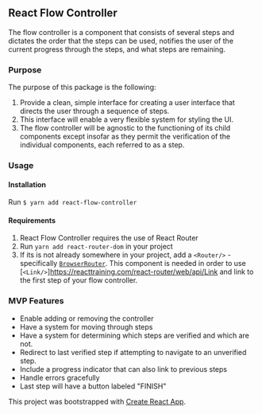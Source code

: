 ## React Flow Controller

The flow controller is a component that consists of several steps and dictates the order that the steps can be used, notifies the user of the current progress through the steps, and what steps are remaining.  

### Purpose

The purpose of this package is the following:
1. Provide a clean, simple interface for creating a user interface that directs the user through a sequence of steps.
2. This interface will enable a very flexible system for styling the UI.
3. The flow controller will be agnostic to the functioning of its child components except insofar as they permit the verification of the individual components, each referred to as a step.

### Usage

#### Installation
Run `$ yarn add react-flow-controller`

#### Requirements
1. React Flow Controller requires the use of React Router
2. Run `yarn add react-router-dom` in your project
3. If its is not already somewhere in your project, add a `<Router/>` - specifically [`BrowserRouter`](https://reacttraining.com/react-router/web/api/BrowserRouter).  This component is needed in order to use [`<Link/>`]https://reacttraining.com/react-router/web/api/Link and link to the first step of your flow controller.

### MVP Features
* Enable adding or removing the controller
* Have a system for moving through steps
* Have a system for determining which steps are verified and which are not.
* Redirect to last verified step if attempting to navigate to an unverified step.
* Include a progress indicator that can also link to previous steps
* Handle errors gracefully
* Last step will have a button labeled "FINISH"

This project was bootstrapped with [Create React App](https://github.com/facebook/create-react-app).
